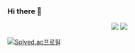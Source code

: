 ### Hi there 👋

<div align="center">
	<img src="https://img.shields.io/badge/HTML5-E34F26?style=flat&logo=HTML5&logoColor=white" />
	<img src="https://img.shields.io/badge/CSS3-1572B6?style=flat&logo=CSS3&logoColor=white" />
</div>

[![Solved.ac프로필](http://mazassumnida.wtf/api/v2/generate_badge?boj=2haneum)](https://solved.ac/2haneum)
